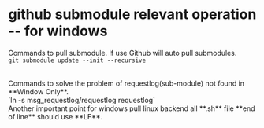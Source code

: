 # github submodule relevant operation -- for windows

Commands to pull submodule. If use Github will auto pull submodules.
<br/>
`git submodule update --init --recursive`

<br/>
Commands to solve the problem of requestlog(sub-module) not found in **Window Only**.
<br/>
`ln -s msg_requestlog/requestlog requestlog`

<br/>
Another important point for windows pull linux backend all **.sh** file **end of line** should use **LF**.

